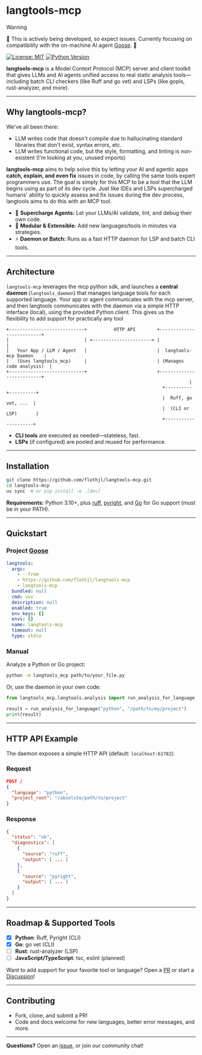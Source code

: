 # langtools-mcp

> [!WARNING]
> 🚧 This is actively being developed, so expect issues. Currently focusing on compatibility with the on-machine AI agent [Goose](https://block.github.io/goose/docs/quickstart/). 🚧

[![License: MIT](https://img.shields.io/badge/License-MIT-blue.svg)](https://opensource.org/licenses/MIT) [![Python Version](https://img.shields.io/badge/python-3.10+-blue.svg)](https://www.python.org/downloads/)

**langtools-mcp** is a Model Context Protocol (MCP) server and client toolkit that gives LLMs and AI agents unified access to real static analysis tools—including batch CLI checkers (like Ruff and go vet) and LSPs (like gopls, rust-analyzer, and more).

---

## Why langtools-mcp?

We've all been there:

- LLM writes code that doesn't compile due to hallucinating standard libraries that don't exist, syntax errors, etc.
- LLM writes functional code, but the style, formatting, and linting is non-existent (I'm looking at you, unused imports)

**langtools-mcp** aims to help solve this by letting your AI and agentic apps **catch, explain, and even fix** issues in code, by calling the same tools expert programmers use. The goal is simply for this MCP to be a tool that the LLM begins using as part of its dev cycle. Just like IDEs and LSPs supercharged humans' ability to quickly assess and fix issues during the dev process, langtools aims to do this with an MCP tool.

- 🧠 **Supercharge Agents:** Let your LLMs/AI validate, lint, and debug their own code.
- 🧩 **Modular & Extensible:** Add new languages/tools in minutes via strategies.
- ⚡ **Daemon or Batch:** Runs as a fast HTTP daemon for LSP and batch CLI tools.

---

## Architecture

`langtools-mcp` leverages the mcp python sdk, and launches a **central daemon** (`langtools_daemon`) that manages language tools for each supported language.
Your app or agent communicates with the mcp server, and then langtools communicates with the daemon via a simple HTTP interface (local), using the provided Python client. This gives us the flexibility to add support for practically any tool

```
+----------------------------+          HTTP API        +--------------------------+
|                            | <----------------------> |                          |
|   Your App / LLM / Agent   |                          |  langtools-mcp Daemon    |
|   (Uses langtools_mcp)     |                          | (Manages code analysis)  |
+----------------------------+                          +--------------------------+
                                                                    |
                                                          +----------+----------+
                                                          |  Ruff, go vet, ...  |
                                                          |  (CLI or LSP)       |
                                                          +---------------------+
```

- **CLI tools** are executed as needed—stateless, fast.
- **LSPs** (if configured) are pooled and reused for performance.

---

## Installation

```bash
git clone https://github.com/flothjl/langtools-mcp.git
cd langtools-mcp
uv sync  # or pip install -e .[dev]
```

**Requirements:** Python 3.10+, plus [ruff](https://docs.astral.sh/ruff/), [pyright](https://github.com/microsoft/pyright), and [Go](https://go.dev/doc/install) for Go support (must be in your PATH).

---

## Quickstart

### Project [Goose](https://block.github.io/goose/docs/quickstart/)

```yaml
langtools:
  args:
    - --from
    - https://github.com/flothjl/langtools-mcp
    - langtools-mcp
  bundled: null
  cmd: uvx
  description: null
  enabled: true
  env_keys: []
  envs: {}
  name: langtools-mcp
  timeout: null
  type: stdio
```

### Manual

Analyze a Python or Go project:

```bash
python -m langtools_mcp path/to/your_file.py
```

Or, use the daemon in your own code:

```python
from langtools_mcp.langtools.analysis import run_analysis_for_language

result = run_analysis_for_language("python", "/path/to/my/project")
print(result)
```

---

## HTTP API Example

The daemon exposes a simple HTTP API (default: `localhost:61782`):

### Request

```json
POST /
{
  "language": "python",
  "project_root": "/absolute/path/to/project"
}
```

### Response

```json
{
  "status": "ok",
  "diagnostics": [
    {
      "source": "ruff",
      "output": [ ... ]
    },
    {
      "source": "pyright",
      "output": [ ... ]
    }
  ]
}
```

---

## Roadmap & Supported Tools

- [x] **Python**: Ruff, Pyright (CLI)
- [x] **Go**: go vet (CLI)
- [ ] **Rust**: rust-analyzer (LSP)
- [ ] **JavaScript/TypeScript**: tsc, eslint (planned)

Want to add support for your favorite tool or language?
Open a [PR](https://github.com/flothjl/langtools-mcp/pulls) or start a [Discussion](https://github.com/flothjl/langtools-mcp/discussions)!

---

## Contributing

- Fork, clone, and submit a PR!
- Code and docs welcome for new languages, better error messages, and more.

---

**Questions?**
Open an [issue](https://github.com/flothjl/langtools-mcp/issues), or join our community chat!
